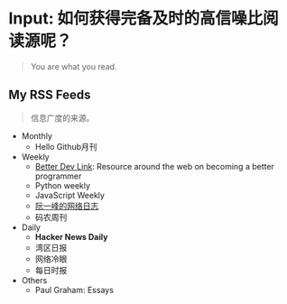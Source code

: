 # Input: 如何获得完备及时的高信噪比阅读源呢？

> You are what you read.




## My RSS Feeds 

> 信息广度的来源。

- Monthly
	- Hello Github月刊 
- Weekly
	- [Better Dev Link](https://betterdev.link/):  Resource around the web on becoming a better programmer
	- Python weekly 
	- JavaScript Weekly
	- [阮一峰的网络日志](http://www.ruanyifeng.com/blog/)
	- 码农周刊
- Daily
	- **Hacker News Daily**
	- 湾区日报
	- 网络冷眼
	- 每日时报
- Others
	- Paul Graham: Essays 

 